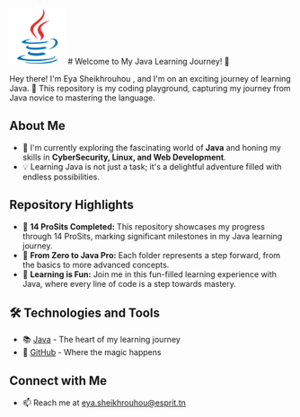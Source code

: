 
 <img src="https://raw.githubusercontent.com/devicons/devicon/master/icons/java/java-original.svg" alt="java" width="100" height="100"/>
# Welcome to My Java Learning Journey! 🚀


Hey there! I'm Eya Sheikhrouhou , and I'm on an exciting journey of learning Java. 🌟 This repository is my coding playground, capturing my journey from Java novice to mastering the language.

## About Me

- 🌱 I'm currently exploring the fascinating world of **Java** and honing my skills in **CyberSecurity, Linux, and Web Development**.
- 💡 Learning Java is not just a task; it's a delightful adventure filled with endless possibilities.

## Repository Highlights

- 🚀 **14 ProSits Completed:** This repository showcases my progress through 14 ProSits, marking significant milestones in my Java learning journey.
- 🌈 **From Zero to Java Pro:** Each folder represents a step forward, from the basics to more advanced concepts.
- 🎉 **Learning is Fun:** Join me in this fun-filled learning experience with Java, where every line of code is a step towards mastery.

## 🛠️ Technologies and Tools

- 📚 [Java](https://www.java.com) - The heart of my learning journey
- 🚀 [GitHub](https://github.com) - Where the magic happens

## Connect with Me

- 📫 Reach me at [eya.sheikhrouhou@esprit.tn](mailto:eya.sheikhrouhou@esprit.tn)



